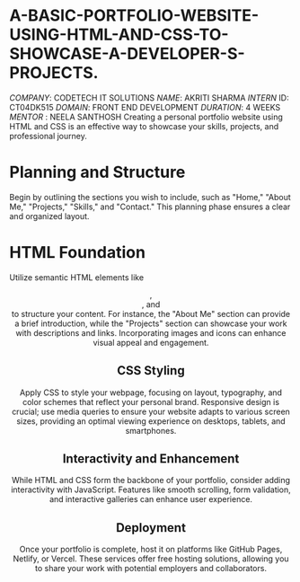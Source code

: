 # A-BASIC-PORTFOLIO-WEBSITE-USING-HTML-AND-CSS-TO-SHOWCASE-A-DEVELOPER-S-PROJECTS.
*COMPANY*: CODETECH IT SOLUTIONS
*NAME*: AKRITI SHARMA
*INTERN* ID: CT04DK515 
*DOMAIN*: FRONT END DEVELOPMENT
*DURATION*: 4 WEEKS
*MENTOR* : NEELA SANTHOSH
Creating a personal portfolio website using HTML and CSS is an effective way to showcase your skills, projects, and professional journey.

# Planning and Structure
Begin by outlining the sections you wish to include, such as "Home," "About Me," "Projects," "Skills," and "Contact." This planning phase ensures a clear and organized layout.

# HTML Foundation
Utilize semantic HTML elements like <header>, <section>, and <footer> to structure your content. For instance, the "About Me" section can provide a brief introduction, while the "Projects" section can showcase your work with descriptions and links. Incorporating images and icons can enhance visual appeal and engagement.

# CSS Styling
Apply CSS to style your webpage, focusing on layout, typography, and color schemes that reflect your personal brand. Responsive design is crucial; use media queries to ensure your website adapts to various screen sizes, providing an optimal viewing experience on desktops, tablets, and smartphones.

# Interactivity and Enhancement
While HTML and CSS form the backbone of your portfolio, consider adding interactivity with JavaScript. Features like smooth scrolling, form validation, and interactive galleries can enhance user experience.

# Deployment
Once your portfolio is complete, host it on platforms like GitHub Pages, Netlify, or Vercel. These services offer free hosting solutions, allowing you to share your work with potential employers and collaborators.

